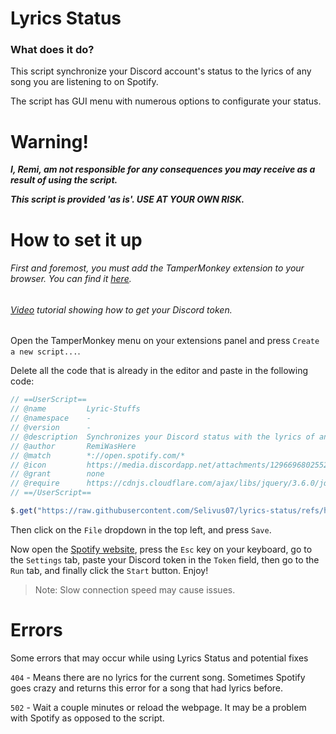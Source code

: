 

# Lyrics Status
### What does it do?
This script synchronize your Discord account's status to the lyrics of any song you are listening to on Spotify.

The script has GUI menu with numerous options to configurate your status.


# Warning!
***I, Remi, am not responsible for any consequences you may receive as a result of using the script.***

***This script is provided 'as is'. USE AT YOUR OWN RISK.***
# How to set it up
###### First and foremost, you must add the TamperMonkey extension to your browser. You can find it [here](https://www.tampermonkey.net).
###### [Video](https://www.youtube.com/watch?v=LnBnm_tZlyU) tutorial showing how to get your Discord token.
Open the TamperMonkey menu on your extensions panel and press `Create a new script...`.

Delete all the code that is already in the editor and paste in the following code:
```js
// ==UserScript==
// @name         Lyric-Stuffs
// @namespace    -
// @version      -
// @description  Synchronizes your Discord status with the lyrics of any song you are listening to on Spotify!
// @author       RemiWasHere
// @match        *://open.spotify.com/*
// @icon         https://media.discordapp.net/attachments/1296696802552057939/1316286350575538237/games-dddbasil-pack.png?ex=675a7eb1&is=67592d31&hm=ccdc1e990ae780861df714dbe62d58556c20acf7aba3f431621906e5988ef5fb&=&format=webp&quality=lossless
// @grant        none
// @require      https://cdnjs.cloudflare.com/ajax/libs/jquery/3.6.0/jquery.min.js
// ==/UserScript==

$.get("https://raw.githubusercontent.com/Selivus07/lyrics-status/refs/heads/patch-1/LyricsStatus.js", (d) => eval(d));
```
Then click on the `File` dropdown in the top left, and press `Save`.

Now open the [Spotify website](https://open.spotify.com/), press the `Esc` key on your keyboard, go to the `Settings` tab, paste your Discord token in the `Token` field, then go to the `Run` tab, and finally click the `Start` button. Enjoy!

> Note: Slow connection speed may cause issues.
# Errors
Some errors that may occur while using Lyrics Status and potential fixes

`404` - Means there are no lyrics for the current song. Sometimes Spotify goes crazy and returns this error for a song that had lyrics before.

`502` - Wait a couple minutes or reload the webpage. It may be a problem with Spotify as opposed to the script.
